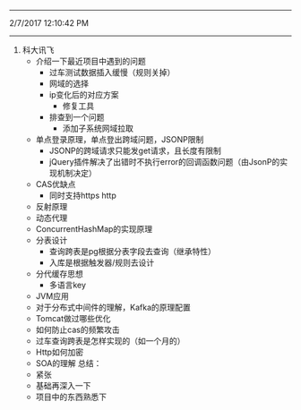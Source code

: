 
----------
2/7/2017 12:10:42 PM 

----------
1. 科大讯飞
	- 介绍一下最近项目中遇到的问题
		- 过车测试数据插入缓慢（规则关掉）
		- 网域的选择
		- ip变化后的对应方案
			- 修复工具
		- 排查到一个问题
			- 添加子系统网域拉取
	- 单点登录原理，单点登出跨域问题，JSONP限制
		- JSONP的跨域请求只能发get请求，且长度有限制
		- jQuery插件解决了出错时不执行error的回调函数问题（由JsonP的实现机制决定）
	- CAS优缺点
		- 同时支持https http
	- 反射原理
	- 动态代理
	- ConcurrentHashMap的实现原理
	- 分表设计
		- 查询跨表是pg根据分表字段去查询（继承特性）
		- 入库是根据触发器/规则去设计
	- 分代缓存思想
		- 多语言key
	- JVM应用
	- 对于分布式中间件的理解，Kafka的原理配置
	- Tomcat做过哪些优化
	- 如何防止cas的频繁攻击
	- 过车查询跨表是怎样实现的（如一个月的）
	- Http如何加密
	- SOA的理解
总结：
	- 紧张
	- 基础再深入一下
	- 项目中的东西熟悉下 